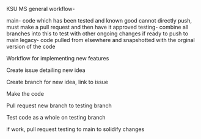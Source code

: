 KSU MS general workflow-


main- code which has been tested and known good
  cannot directly push, must make a pull request and then have it approved
testing- combine all branches into this to test with other ongoing changes if ready to push to main
legacy- code pulled from elsewhere and snapshotted with the orginal version of the code


Workflow for implementing new features
 
Create issue detailing new idea

Create branch for new idea, link to issue

Make the code

Pull request new branch to testing branch

Test code as a whole on testing branch

if work, pull request testing to main to solidify changes
